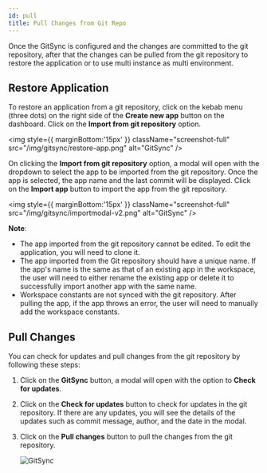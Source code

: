 ```yaml
---
id: pull
title: Pull Changes from Git Repo
---
```


Once the GitSync is configured and the changes are committed to the git repository, after that the changes can be pulled from the git repository to restore the application or to use multi instance as multi environment.

## Restore Application

To restore an application from a git repository, click on the kebab menu (three dots) on the right side of the **Create new app** button on the dashboard. Click on the **Import from git repository** option.

<img style={{ marginBottom:'15px' }} className="screenshot-full" src="/img/gitsync/restore-app.png" alt="GitSync" />

On clicking the **Import from git repository** option, a modal will open with the dropdown to select the app to be imported from the git repository. Once the app is selected, the app name and the last commit will be displayed. Click on the **Import app** button to import the app from the git repository. 

<img style={{ marginBottom:'15px' }} className="screenshot-full" src="/img/gitsync/importmodal-v2.png" alt="GitSync" />

**Note**:
- The app imported from the git repository cannot be edited. To edit the application, you will need to clone it.
- The app imported from the Git repository should have a unique name. If the app's name is the same as that of an existing app in the workspace, the user will need to either rename the existing app or delete it to successfully import another app with the same name.
- Workspace constants are not synced with the git repository. After pulling the app, if the app throws an error, the user will need to manually add the workspace constants.

## Pull Changes

You can check for updates and pull changes from the git repository by following these steps:

1. Click on the **GitSync** button, a modal will open with the option to **Check for updates**. 

2. Click on the **Check for updates** button to check for updates in the git repository. If there are any updates, you will see the details of the updates such as commit message, author, and the date in the modal. 

3. Click on the **Pull changes** button to pull the changes from the git repository.

    <img className="screenshot-full" src="/img/gitsync/updatecheck.png" alt="GitSync" />

